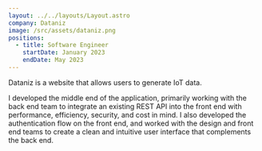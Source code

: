 ```yaml
---
layout: ../../layouts/Layout.astro
company: Dataniz
image: /src/assets/dataniz.png
positions:
  - title: Software Engineer
    startDate: January 2023
    endDate: May 2023
---
```

Dataniz is a website that allows users to generate IoT data.

I developed the middle end of the application, primarily working with the back end team to integrate an existing REST API into the front end with performance, efficiency, security, and cost in mind. I also developed the authentication flow on the front end, and worked with the design and front end teams to create a clean and intuitive user interface that complements the back end.